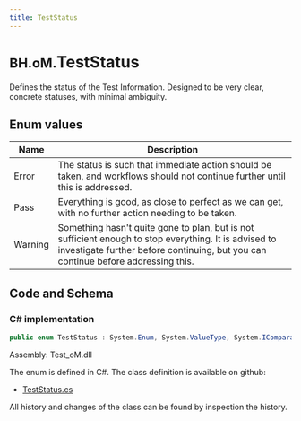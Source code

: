 ```yaml
---
title: TestStatus
---
```


# <small>BH.oM.</small>**TestStatus**

Defines the status of the Test Information. Designed to be very clear, concrete statuses, with minimal ambiguity.

## Enum values

| Name            | Description                                                    |
|-----------------|----------------------------------------------------------------|
| Error |  The status is such that immediate action should be taken, and workflows should not continue further until this is addressed.  |
| Pass |  Everything is good, as close to perfect as we can get, with no further action needing to be taken.  |
| Warning |  Something hasn't quite gone to plan, but is not sufficient enough to stop everything. It is advised to investigate further before continuing, but you can continue before addressing this.  |


## Code and Schema

### C# implementation

``` C# title="C#"
public enum TestStatus : System.Enum, System.ValueType, System.IComparable, System.ISpanFormattable, System.IFormattable, System.IConvertible
```

Assembly: Test_oM.dll

The enum is defined in C#. The class definition is available on github:

- [TestStatus.cs](https://github.com/BHoM/BHoM/blob/develop/Test_oM/TestStatus.cs)

All history and changes of the class can be found by inspection the history.
